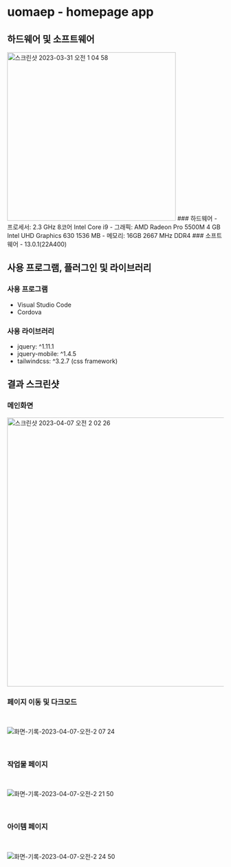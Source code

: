 # uomaep - homepage app
## 하드웨어 및 소프트웨어
<img width="392" alt="스크린샷 2023-03-31 오전 1 04 58" src="https://user-images.githubusercontent.com/114221785/228896845-31d67670-884c-4ac7-8c20-652844c19e98.png">
### 하드웨어
- 프로세서: 2.3 GHz 8코어 Intel Core i9
- 그래픽: AMD Radeon Pro 5500M 4 GB Intel UHD Graphics 630 1536 MB
- 메모리: 16GB 2667 MHz DDR4
### 소프트웨어
- 13.0.1(22A400)

## 사용 프로그램, 플러그인 및 라이브러리
### 사용 프로그램
- Visual Studio Code
- Cordova

### 사용 라이브러리
- jquery: ^1.11.1
- jquery-mobile: ^1.4.5
- tailwindcss: ^3.2.7 (css framework)

## 결과 스크린샷
### 메인화면
<img width="626" alt="스크린샷 2023-04-07 오전 2 02 26" src="https://user-images.githubusercontent.com/114221785/230446707-d5058cb2-a26c-4e79-ad57-2e5ced425048.png">

### 페이지 이동 및 다크모드
<br>

![화면-기록-2023-04-07-오전-2 07 24](https://user-images.githubusercontent.com/114221785/230448875-a185785f-5c9b-451e-a0a1-cb2cdaae365a.gif)

<br>

### 작업물 페이지
<br>

![화면-기록-2023-04-07-오전-2 21 50](https://user-images.githubusercontent.com/114221785/230451640-d095502a-b6c1-48d5-8387-0ead47874e7f.gif)

<br>

### 아이템 페이지
<br>

![화면-기록-2023-04-07-오전-2 24 50](https://user-images.githubusercontent.com/114221785/230452573-bef4dc18-95e0-4ba6-9f2f-99d6d674773f.gif)

<br>
